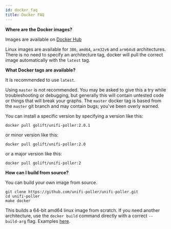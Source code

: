 ```yaml
---
id: docker_faq
title: Docker FAQ
---
```


**Where are the Docker images?**

Images are available on [Docker Hub](https://hub.docker.com/r/golift/unifi-poller/tags)

Linux images are available for `386`, `amd64`, `arm32v6` and `arm64v8` architectures.
There is no need to specify an architecture tag, docker will pull the correct image
automatically with the `latest` tag.

**What Docker tags are available?**

It is recommended to use `latest`.

Using `master` is not recommended. You may be asked to give this a try while troubleshooting or
debugging, but generally this will contain untested code or things that will break your graphs.
The `master` docker tag is based from the `master` git branch and may contain bugs;
you've been overly warned.

You can install a specific version by specifying a version like this:
```shell
docker pull golift/unifi-poller:2.0.1
```
or minor version like this:
```shell
docker pull golift/unifi-poller:2.0
```
or a major version like this:
```shell
docker pull golift/unifi-poller:2
```

**How can I build from source?**

You can build your own image from source.

```shell
git clone https://github.com/unifi-poller/unifi-poller.git
cd unifi-poller
make docker
```

This builds a 64-bit amd64 linux image from scratch. If you need another architecture,
use the `docker build` command directly with a correct ``--build-arg`` flag.
Examples [here](https://github.com/unifi-poller/unifi-poller/tree/master/init/docker/hooks).
